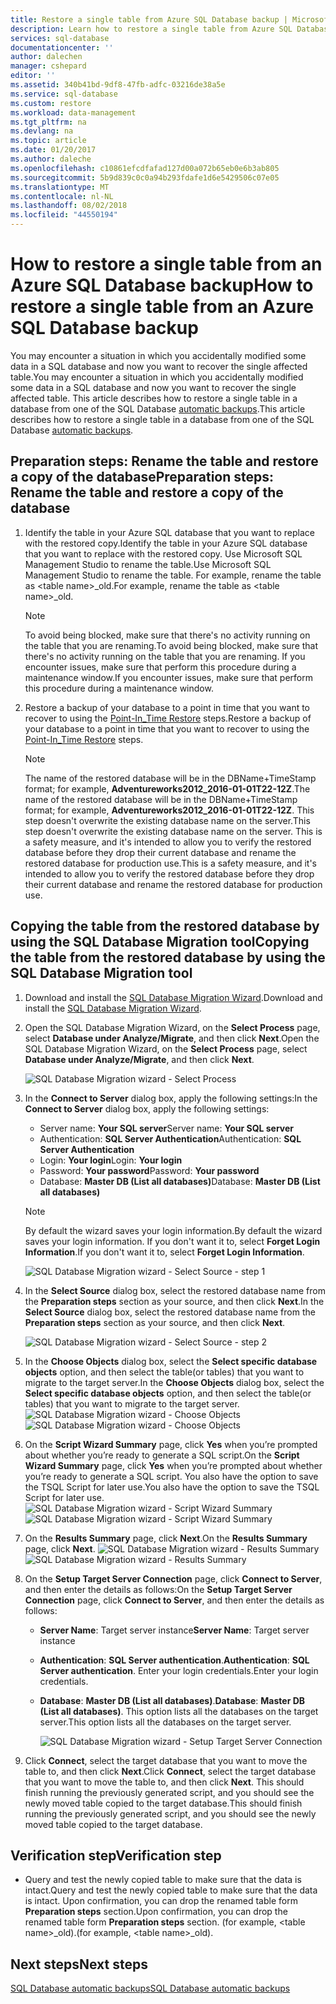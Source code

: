 ```yaml
---
title: Restore a single table from Azure SQL Database backup | Microsoft Docs
description: Learn how to restore a single table from Azure SQL Database backup.
services: sql-database
documentationcenter: ''
author: dalechen
manager: cshepard
editor: ''
ms.assetid: 340b41bd-9df8-47fb-adfc-03216de38a5e
ms.service: sql-database
ms.custom: restore
ms.workload: data-management
ms.tgt_pltfrm: na
ms.devlang: na
ms.topic: article
ms.date: 01/20/2017
ms.author: daleche
ms.openlocfilehash: c10861efcdfafad127d00a072b65eb0e6b3ab805
ms.sourcegitcommit: 5b9d839c0c0a94b293fdafe1d6e5429506c07e05
ms.translationtype: MT
ms.contentlocale: nl-NL
ms.lasthandoff: 08/02/2018
ms.locfileid: "44550194"
---
```

# <a name="how-to-restore-a-single-table-from-an-azure-sql-database-backup"></a><span data-ttu-id="28ea0-103">How to restore a single table from an Azure SQL Database backup</span><span class="sxs-lookup"><span data-stu-id="28ea0-103">How to restore a single table from an Azure SQL Database backup</span></span>
<span data-ttu-id="28ea0-104">You may encounter a situation in which you accidentally modified some data in a SQL database and now you want to recover the single affected table.</span><span class="sxs-lookup"><span data-stu-id="28ea0-104">You may encounter a situation in which you accidentally modified some data in a SQL database and now you want to recover the single affected table.</span></span> <span data-ttu-id="28ea0-105">This article describes how to restore a single table in a database from one of the SQL Database [automatic backups](sql-database-automated-backups.md).</span><span class="sxs-lookup"><span data-stu-id="28ea0-105">This article describes how to restore a single table in a database from one of the SQL Database [automatic backups](sql-database-automated-backups.md).</span></span>

## <a name="preparation-steps-rename-the-table-and-restore-a-copy-of-the-database"></a><span data-ttu-id="28ea0-106">Preparation steps: Rename the table and restore a copy of the database</span><span class="sxs-lookup"><span data-stu-id="28ea0-106">Preparation steps: Rename the table and restore a copy of the database</span></span>
1. <span data-ttu-id="28ea0-107">Identify the table in your Azure SQL database that you want to replace with the restored copy.</span><span class="sxs-lookup"><span data-stu-id="28ea0-107">Identify the table in your Azure SQL database that you want to replace with the restored copy.</span></span> <span data-ttu-id="28ea0-108">Use Microsoft SQL Management Studio to rename the table.</span><span class="sxs-lookup"><span data-stu-id="28ea0-108">Use Microsoft SQL Management Studio to rename the table.</span></span> <span data-ttu-id="28ea0-109">For example, rename the table as &lt;table name&gt;_old.</span><span class="sxs-lookup"><span data-stu-id="28ea0-109">For example, rename the table as &lt;table name&gt;_old.</span></span>
   
   > [!NOTE]
   > <span data-ttu-id="28ea0-110">To avoid being blocked, make sure that there's no activity running on the table that you are renaming.</span><span class="sxs-lookup"><span data-stu-id="28ea0-110">To avoid being blocked, make sure that there's no activity running on the table that you are renaming.</span></span> <span data-ttu-id="28ea0-111">If you encounter issues, make sure that perform this procedure during a maintenance window.</span><span class="sxs-lookup"><span data-stu-id="28ea0-111">If you encounter issues, make sure that perform this procedure during a maintenance window.</span></span>
   >

2. <span data-ttu-id="28ea0-112">Restore a backup of your database to a point in time that you want to recover to using the [Point-In_Time Restore](sql-database-recovery-using-backups.md#point-in-time-restore) steps.</span><span class="sxs-lookup"><span data-stu-id="28ea0-112">Restore a backup of your database to a point in time that you want to recover to using the [Point-In_Time Restore](sql-database-recovery-using-backups.md#point-in-time-restore) steps.</span></span>
   
   > [!NOTE]
   > <span data-ttu-id="28ea0-113">The name of the restored database will be in the DBName+TimeStamp format; for example, **Adventureworks2012_2016-01-01T22-12Z**.</span><span class="sxs-lookup"><span data-stu-id="28ea0-113">The name of the restored database will be in the DBName+TimeStamp format; for example, **Adventureworks2012_2016-01-01T22-12Z**.</span></span> <span data-ttu-id="28ea0-114">This step doesn't overwrite the existing database name on the server.</span><span class="sxs-lookup"><span data-stu-id="28ea0-114">This step doesn't overwrite the existing database name on the server.</span></span> <span data-ttu-id="28ea0-115">This is a safety measure, and it's intended to allow you to verify the restored database before they drop their current database and rename the restored database for production use.</span><span class="sxs-lookup"><span data-stu-id="28ea0-115">This is a safety measure, and it's intended to allow you to verify the restored database before they drop their current database and rename the restored database for production use.</span></span>
   
## <a name="copying-the-table-from-the-restored-database-by-using-the-sql-database-migration-tool"></a><span data-ttu-id="28ea0-116">Copying the table from the restored database by using the SQL Database Migration tool</span><span class="sxs-lookup"><span data-stu-id="28ea0-116">Copying the table from the restored database by using the SQL Database Migration tool</span></span>

1. <span data-ttu-id="28ea0-117">Download and install the [SQL Database Migration Wizard](https://sqlazuremw.codeplex.com).</span><span class="sxs-lookup"><span data-stu-id="28ea0-117">Download and install the [SQL Database Migration Wizard](https://sqlazuremw.codeplex.com).</span></span>
2. <span data-ttu-id="28ea0-118">Open the SQL Database Migration Wizard, on the **Select Process** page, select **Database under Analyze/Migrate**, and then click **Next**.</span><span class="sxs-lookup"><span data-stu-id="28ea0-118">Open the SQL Database Migration Wizard, on the **Select Process** page, select **Database under Analyze/Migrate**, and then click **Next**.</span></span>

   ![SQL Database Migration wizard - Select Process](https://docstestmedia1.blob.core.windows.net/azure-media/articles/sql-database/media/sql-database-cloud-migrate-restore-single-table-azure-backup/1.png)

3. <span data-ttu-id="28ea0-120">In the **Connect to Server** dialog box, apply the following settings:</span><span class="sxs-lookup"><span data-stu-id="28ea0-120">In the **Connect to Server** dialog box, apply the following settings:</span></span>

   * <span data-ttu-id="28ea0-121">Server name: **Your SQL server**</span><span class="sxs-lookup"><span data-stu-id="28ea0-121">Server name: **Your SQL server**</span></span>
   * <span data-ttu-id="28ea0-122">Authentication: **SQL Server Authentication**</span><span class="sxs-lookup"><span data-stu-id="28ea0-122">Authentication: **SQL Server Authentication**</span></span>
   * <span data-ttu-id="28ea0-123">Login: **Your login**</span><span class="sxs-lookup"><span data-stu-id="28ea0-123">Login: **Your login**</span></span>
   * <span data-ttu-id="28ea0-124">Password: **Your password**</span><span class="sxs-lookup"><span data-stu-id="28ea0-124">Password: **Your password**</span></span>
   * <span data-ttu-id="28ea0-125">Database: **Master DB (List all databases)**</span><span class="sxs-lookup"><span data-stu-id="28ea0-125">Database: **Master DB (List all databases)**</span></span>
   
   > [!NOTE]
   > <span data-ttu-id="28ea0-126">By default the wizard saves your login information.</span><span class="sxs-lookup"><span data-stu-id="28ea0-126">By default the wizard saves your login information.</span></span> <span data-ttu-id="28ea0-127">If you don't want it to, select **Forget Login Information**.</span><span class="sxs-lookup"><span data-stu-id="28ea0-127">If you don't want it to, select **Forget Login Information**.</span></span>
   >
   
     ![SQL Database Migration wizard - Select Source - step 1](https://docstestmedia1.blob.core.windows.net/azure-media/articles/sql-database/media/sql-database-cloud-migrate-restore-single-table-azure-backup/2.png)
4. <span data-ttu-id="28ea0-129">In the **Select Source** dialog box, select the restored database name from the **Preparation steps** section as your source, and then click **Next**.</span><span class="sxs-lookup"><span data-stu-id="28ea0-129">In the **Select Source** dialog box, select the restored database name from the **Preparation steps** section as your source, and then click **Next**.</span></span>
   
    ![SQL Database Migration wizard - Select Source - step 2](https://docstestmedia1.blob.core.windows.net/azure-media/articles/sql-database/media/sql-database-cloud-migrate-restore-single-table-azure-backup/3.png)
5. <span data-ttu-id="28ea0-131">In the **Choose Objects** dialog box, select the **Select specific database objects** option, and then select the table(or tables) that you want to migrate to the target server.</span><span class="sxs-lookup"><span data-stu-id="28ea0-131">In the **Choose Objects** dialog box, select the **Select specific database objects** option, and then select the table(or tables) that you want to migrate to the target server.</span></span>
   <span data-ttu-id="28ea0-132">![SQL Database Migration wizard - Choose Objects](https://docstestmedia1.blob.core.windows.net/azure-media/articles/sql-database/media/sql-database-cloud-migrate-restore-single-table-azure-backup/4.png)</span><span class="sxs-lookup"><span data-stu-id="28ea0-132">![SQL Database Migration wizard - Choose Objects](https://docstestmedia1.blob.core.windows.net/azure-media/articles/sql-database/media/sql-database-cloud-migrate-restore-single-table-azure-backup/4.png)</span></span>
6. <span data-ttu-id="28ea0-133">On the **Script Wizard Summary** page, click **Yes** when you’re prompted about whether you’re ready to generate a SQL script.</span><span class="sxs-lookup"><span data-stu-id="28ea0-133">On the **Script Wizard Summary** page, click **Yes** when you’re prompted about whether you’re ready to generate a SQL script.</span></span> <span data-ttu-id="28ea0-134">You also have the option to save the TSQL Script for later use.</span><span class="sxs-lookup"><span data-stu-id="28ea0-134">You also have the option to save the TSQL Script for later use.</span></span>
   <span data-ttu-id="28ea0-135">![SQL Database Migration wizard - Script Wizard Summary](https://docstestmedia1.blob.core.windows.net/azure-media/articles/sql-database/media/sql-database-cloud-migrate-restore-single-table-azure-backup/5.png)</span><span class="sxs-lookup"><span data-stu-id="28ea0-135">![SQL Database Migration wizard - Script Wizard Summary](https://docstestmedia1.blob.core.windows.net/azure-media/articles/sql-database/media/sql-database-cloud-migrate-restore-single-table-azure-backup/5.png)</span></span>
7. <span data-ttu-id="28ea0-136">On the **Results Summary** page, click **Next**.</span><span class="sxs-lookup"><span data-stu-id="28ea0-136">On the **Results Summary** page, click **Next**.</span></span>
   <span data-ttu-id="28ea0-137">![SQL Database Migration wizard - Results Summary](https://docstestmedia1.blob.core.windows.net/azure-media/articles/sql-database/media/sql-database-cloud-migrate-restore-single-table-azure-backup/6.png)</span><span class="sxs-lookup"><span data-stu-id="28ea0-137">![SQL Database Migration wizard - Results Summary](https://docstestmedia1.blob.core.windows.net/azure-media/articles/sql-database/media/sql-database-cloud-migrate-restore-single-table-azure-backup/6.png)</span></span>
8. <span data-ttu-id="28ea0-138">On the **Setup Target Server Connection** page, click **Connect to Server**, and then enter the details as follows:</span><span class="sxs-lookup"><span data-stu-id="28ea0-138">On the **Setup Target Server Connection** page, click **Connect to Server**, and then enter the details as follows:</span></span>
   
   * <span data-ttu-id="28ea0-139">**Server Name**: Target server instance</span><span class="sxs-lookup"><span data-stu-id="28ea0-139">**Server Name**: Target server instance</span></span>
   * <span data-ttu-id="28ea0-140">**Authentication**: **SQL Server authentication**.</span><span class="sxs-lookup"><span data-stu-id="28ea0-140">**Authentication**: **SQL Server authentication**.</span></span> <span data-ttu-id="28ea0-141">Enter your login credentials.</span><span class="sxs-lookup"><span data-stu-id="28ea0-141">Enter your login credentials.</span></span>
   * <span data-ttu-id="28ea0-142">**Database**: **Master DB (List all databases)**.</span><span class="sxs-lookup"><span data-stu-id="28ea0-142">**Database**: **Master DB (List all databases)**.</span></span> <span data-ttu-id="28ea0-143">This option lists all the databases on the target server.</span><span class="sxs-lookup"><span data-stu-id="28ea0-143">This option lists all the databases on the target server.</span></span>
     
     ![SQL Database Migration wizard - Setup Target Server Connection](https://docstestmedia1.blob.core.windows.net/azure-media/articles/sql-database/media/sql-database-cloud-migrate-restore-single-table-azure-backup/7.png)
9. <span data-ttu-id="28ea0-145">Click **Connect**, select the target database that you want to move the table to, and then click **Next**.</span><span class="sxs-lookup"><span data-stu-id="28ea0-145">Click **Connect**, select the target database that you want to move the table to, and then click **Next**.</span></span> <span data-ttu-id="28ea0-146">This should finish running the previously generated script, and you should see the newly moved table copied to the target database.</span><span class="sxs-lookup"><span data-stu-id="28ea0-146">This should finish running the previously generated script, and you should see the newly moved table copied to the target database.</span></span>

## <a name="verification-step"></a><span data-ttu-id="28ea0-147">Verification step</span><span class="sxs-lookup"><span data-stu-id="28ea0-147">Verification step</span></span>

- <span data-ttu-id="28ea0-148">Query and test the newly copied table to make sure that the data is intact.</span><span class="sxs-lookup"><span data-stu-id="28ea0-148">Query and test the newly copied table to make sure that the data is intact.</span></span> <span data-ttu-id="28ea0-149">Upon confirmation, you can drop the renamed table form **Preparation steps** section.</span><span class="sxs-lookup"><span data-stu-id="28ea0-149">Upon confirmation, you can drop the renamed table form **Preparation steps** section.</span></span> <span data-ttu-id="28ea0-150">(for example, &lt;table name&gt;_old).</span><span class="sxs-lookup"><span data-stu-id="28ea0-150">(for example, &lt;table name&gt;_old).</span></span>

## <a name="next-steps"></a><span data-ttu-id="28ea0-151">Next steps</span><span class="sxs-lookup"><span data-stu-id="28ea0-151">Next steps</span></span>
[<span data-ttu-id="28ea0-152">SQL Database automatic backups</span><span class="sxs-lookup"><span data-stu-id="28ea0-152">SQL Database automatic backups</span></span>](sql-database-automated-backups.md)








